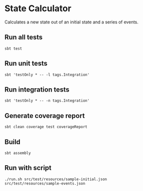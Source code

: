 # State Calculator

Calculates a new state out of an initial state and a series of events.

## Run all tests

```sbt test```

## Run unit tests

```sbt 'testOnly * -- -l tags.Integration'```

## Run integration tests

```sbt 'testOnly * -- -n tags.Integration'```

## Generate coverage report

```sbt clean coverage test coverageReport```

## Build

```sbt assembly```

## Run with script

```./run.sh src/test/resources/sample-initial.json src/test/resources/sample-events.json```